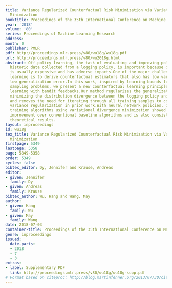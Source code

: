 ```yaml
---
title: Variance Regularized Counterfactual Risk Minimization via Variational Divergence
  Minimization
booktitle: Proceedings of the 35th International Conference on Machine Learning
year: '2018'
volume: '80'
series: Proceedings of Machine Learning Research
address: 
month: 0
publisher: PMLR
pdf: http://proceedings.mlr.press/v80/wu18g/wu18g.pdf
url: http://proceedings.mlr.press/v80/wu2018g.html
abstract: Off-policy learning, the task of evaluating and improving policies using
  historic data collected from a logging policy, is important because on-policy evaluation
  is usually expensive and has adverse impacts.One of the major challenge of off-policy
  learning is to derive counterfactual estimators that also has low variance and thus
  low generalization error.In this work, inspired by learning bounds for importance
  sampling problems, we present a new counterfactual learning principle for off-policy
  learning with bandit feedbacks.Our method regularizes the generalization error by
  minimizing the distribution divergence between the logging policy and the new policy,
  and removes the need for iterating through all training samples to compute sample
  variance regularization in prior work.With neural network policies, our end-to-end
  training algorithms using variational divergence minimization showed significant
  improvement over conventional baseline algorithms and is also consistent with our
  theoretical results.
layout: inproceedings
id: wu18g
tex_title: Variance Regularized Counterfactual Risk Minimization via Variational Divergence
  Minimization
firstpage: 5349
lastpage: 5358
page: 5349-5358
order: 5349
cycles: false
bibtex_editor: Dy, Jennifer and Krause, Andreas
editor:
- given: Jennifer
  family: Dy
- given: Andreas
  family: Krause
bibtex_author: Wu, Hang and Wang, May
author:
- given: Hang
  family: Wu
- given: May
  family: Wang
date: 2018-07-03
container-title: Proceedings of the 35th International Conference on Machine Learning
genre: inproceedings
issued:
  date-parts:
  - 2018
  - 7
  - 3
extras:
- label: Supplementary PDF
  link: http://proceedings.mlr.press/v80/wu18g/wu18g-supp.pdf
# Format based on citeproc: http://blog.martinfenner.org/2013/07/30/citeproc-yaml-for-bibliographies/
---
```


